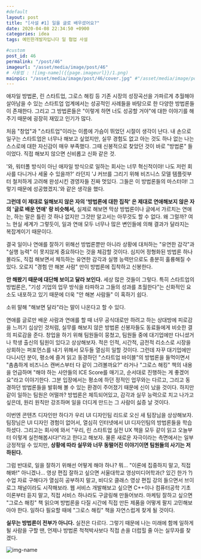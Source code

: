 ```yaml
---
#default
layout: post
title: "[사설 #1] 일을 글로 배우셨어요?"
date: 2020-04-08 22:34:50 +0900
categories: idea
tags: 예민한개발자입니다 일 협업 사설

#custom
post_id: 46
permalink: "/post/46"
imageurl: "/asset/media/image/post/46"
# 사용법 : ![img-name]({{page.imageurl}}/1.png)
mainpic: "/asset/media/image/post/46/cover.jpg" #"/asset/media/image/post/31/5.png"
---
```




애자일 방법론, 린 스타트업, 그로스 해킹 등 기존 시장의 성장곡선을 가파르게 추월해야 살아남을 수 있는 스타트업 업계에서는 성공적인 사례들을 바탕으로 한 다양한 방법론들이 존재한다. 그리고 그 방법론들은 "이렇게 하면 너도 성공할 거야"에 대한 이야기를 해주기 때문에 굉장히 재밌고 인기가 많다.

처음 "창업"과 "스타트업"이라는 이름에 가슴이 뛰었던 시절이 생각이 난다. 내 손으로 일구는 스타트업은 너무나 해보고 싶었지만, 실무 경험도 없고 아는 것도 하나 없는 나는 스스로에 대한 자신감이 매우 부족했다. 그때 신봉적으로 찾았던 것이 바로 "방법론" 들이었다. 직접 해보지 않으면 신비롭고 신화 같은 것.

'와, 워터폴 방식이 아닌 애자일 방식으로 일하는 회사는 너무 혁신적이야! 나도 저런 회사를 다니거나 세울 수 있을까?' 라던지 'J 커브를 그리기 위해 비즈니스 모델 템플릿부터 철저하게 고려해 완성시킨 경영자들 진짜 멋있다. 그들은 이 방법론들의 마스터야! 그렇기 때문에 성공했겠지.'와 같은 생각을 했다.

**그런데 이 제대로 일해보지 않은 자의 '방법론에 대한 집착' 은 제대로 연애해보지 않은 자의 '글로 배운 연애' 랑 비슷해서,** 실제로 해보면 막상 방법론이나 글에서 가르치는 연애는, 하는 말은 틀린 것 하나 없지만 그것만 알고서는 아무것도 할 수 없다. 왜 그럴까? 여느 현실 세계가 그렇듯이, 일과 연애 모두 너무나 많은 변인들에 의해 결과가 달라지는 복잡계이기 때문이다.

결국 일이나 연애를 잘하기 위해선 방법론뿐만 아니라 상황에 대처하는 "유연한 감각"과 "실행 능력" 이 못지않게 중요하다는 것을 체감할 것이다. 심지어 정형화된 방법론 하나 몰라도, 직접 해보면서 체득하는 유연한 감각과 실행 능력만으로도 충분히 훌륭해질 수 있다. 오로지 "경험 안 해본 사람" 만이 방법론에 집착하고 신봉한다.

**안 해봤기 때문에 대단해 보이고 달라 보인다.** 세상 많은 것들이 그렇다. 특히 스타트업의 방법론은, "기성 기업의 업무 방식을 타파하고 그들의 성과를 초월한다"는 신화적인 요소도 내포하고 있기 때문에 더욱 "안 해본 사람들" 이 혹하기 쉽다.

소위 말해 "해보면 달라"라는 말이 나온다고 할 수 있다.

연애를 글로만 배운 사람과 연애를 할 때 너무 공식대로만 하려고 하는 상대방에 피로감을 느끼기 십상인 것처럼, 실무를 해보지 않은 방법론 신봉자들도 동료들에게 비슷한 결의 피로감을 준다. 창업을 하기 위해 팀원들이 뭉쳤고, 팀원들 중에 대기업에만 다니셨거나 학생 출신의 팀원이 있다고 상상해보자. 적은 인적, 시간적, 금전적 리소스로 시장을 상회하는 퍼포먼스를 내기 위해서 모두들 열심히 일할 것이다. 그런데 자꾸 대기업에만 다니시던 분이, 평소에 즐겨 읽고 동경하던 "스타트업 바이블"의 방법론을 들먹이면서 "촘촘하게 비즈니스 캔버스부터 다 같이 그려볼까요?" 라거나 "그로스 해킹" 책의 내용을 언급하며 "해야 하는 사안들의 ICE Score를 매기고, 순서대로 진행하는 게 좋겠어요"라고 이야기한다. 그분 입장에서는 평소에 하던 정적인 업무와는 다르고, 그리고 동경하던 방법론들을 발휘해 볼 수 있는 환경이 주어졌기 때문에 신이 났을 것이다. 하지만 같이 일하는 팀원은 어떨까? 방법론은 체득되어있고, 감각과 실무 능력으로 치고 나가고 싶은데, 원리 원칙만 강조하며 일을 더디게 만드는 그 사람이 싫증 날 것이다.

이번엔 콘텐츠 디자인만 하다가 우리 UI 디자인팀 리드로 오신 새 팀장님을 상상해보자. 팀장님은 UI 디자인 경험이 없어서, 열심히 인터넷에서 UI 디자인팀의 방법론들을 학습하셨다. 그리고는 회사에 와서 "우리, 린 스타트업 실전 UX 책을 모두 같이 읽고 오늘부터 이렇게 실천해봅시다!"라고 한다고 해보자. 물론 새로운 자극이라는 측면에서는 일부 긍정적일 수 있지만, **상황에 따라 실무와 너무 동떨어진 이야기이면 팀원들의 사기는 저하된다.**

그럼 반대로, 일을 잘하기 위해선 어떻게 해야 하나? 뭐... "이론에 집중하지 말고, 직접 해봐!" 아니겠나... 영상 편집 잘하고 싶으면 서울대학교 영상미디어학과(? 있긴 한가 ?) 수업 자료 구해다가 열심히 공부하지 말고, 비디오 클래스 영상 편집 강의 들으면서 브이로그 채널이라도 시작해보라. 웹 서비스 개발해보고 싶으면 C++이나 컴퓨터공학 기초 이론부터 듣지 말고, 직접 서비스 하나라도 구글링해 만들어보라. 마케팅 잘하고 싶으면 "그로스 해킹" 책 읽으며 방법론을 다질 시간에 직접 만든 제품을 어떻게 팔지 고민해보아야 한다. 일하다 필요할 때에 "그로스 해킹" 책을 자연스럽게 찾게 될 것이다.

**실무는 방법론이 전부가 아니다.** 실전은 다르다. 그렇기 때문에 나는 미래에 함께 일하게 될 사람을 구할 땐, 언제나 방법론 척척박사보다 직접 손을 더럽힐 줄 아는 실무자를 찾겠다.

![img-name]({{page.imageurl}}/justdoit.png)